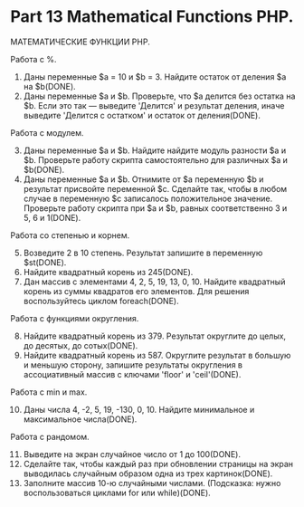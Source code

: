 ﻿# Part 13 Mathematical Functions PHP.
 МАТЕМАТИЧЕСКИЕ ФУНКЦИИ PHP.

Работа с %.

1. Даны переменные $a = 10 и $b = 3. Найдите остаток от деления $a на $b(DONE).
2. Даны переменные $a и $b. Проверьте, что $a делится без остатка на $b. Если это так — выведите 'Делится' и результат деления, иначе выведите 'Делится с остатком' и остаток от деления(DONE).

Работа с модулем.

3. Даны переменные $a и $b. Найдите найдите модуль разности $a и $b. Проверьте работу скрипта самостоятельно для различных $a и $b(DONE).
4. Даны переменные $a и $b. Отнимите от $a переменную $b и результат присвойте переменной $c. Сделайте так, чтобы в любом случае в переменную $c записалось положительное значение. Проверьте работу скрипта при $a и $b, равных
   соответственно 3 и 5, 6 и 1(DONE).
   
Работа со степенью и корнем.

5. Возведите 2 в 10 степень. Результат запишите в переменную $st(DONE).
6. Найдите квадратный корень из 245(DONE).
7. Дан массив с элементами 4, 2, 5, 19, 13, 0, 10. Найдите квадратный корень из суммы квадратов его элементов. Для решения воспользуйтесь циклом foreach(DONE).
   
Работа с функциями округления.

8. Найдите квадратный корень из 379. Результат округлите до целых, до десятых, до сотых(DONE).
9. Найдите квадратный корень из 587. Округлите результат в большую и меньшую сторону, запишите результаты округления в ассоциативный массив с ключами 'floor' и 'ceil'(DONE).
    
Работа с min и max.

10. Даны числа 4, -2, 5, 19, -130, 0, 10. Найдите минимальное и максимальное числа(DONE).

Работа с рандомом.

11. Выведите на экран случайное число от 1 до 100(DONE).
12. Сделайте так, чтобы каждый раз при обновлении страницы на экран выводилась случайным образом одна из трех картинок(DONE).
13. Заполните массив 10-ю случайными числами. (Подсказка: нужно воспользоваться циклами for или while)(DONE).
